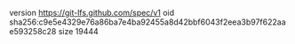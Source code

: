 version https://git-lfs.github.com/spec/v1
oid sha256:c9e5e4329e76a86ba7e4ba92455a8d42bbf6043f2eea3b97f622aae593258c28
size 19444
